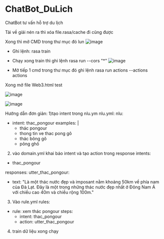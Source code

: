 # ChatBot_DuLich
ChatBot tư vấn hỗ trợ du lịch

Tải về giải nén ra thì xóa file.rasa/cache đi cũng được

Xong thì mở CMD trong thư mục đó lun
![image](https://user-images.githubusercontent.com/85334608/233958478-4f08ad30-1dd8-4a77-8c56-b8ec3fea0899.png)

- Ghi lệnh: 
rasa train
- Chạy xong train thì ghi lệnh
rasa run --cors "*"
![image](https://user-images.githubusercontent.com/85334608/233959069-0e173a58-237d-406f-ad74-4c5ab228fd38.png)

- Mở tiếp 1 cmd trong thư mục đó ghi lệnh
rasa run actions --actions actions

Xong mở file Web3.html test

![image](https://user-images.githubusercontent.com/85334608/234189631-2da25956-64b1-48ed-886a-b8a13124426b.png)

![image](https://user-images.githubusercontent.com/85334608/234189695-e774cb5b-a563-4ac4-ab70-a2d4255d518b.png)



Hướng dẫn đơn giản: 
1)tạo intent trong nlu.ym
nlu.yml:
nlu:
- intent: thac_pongour
  examples: |
    - thác pongour
    - thong tin ve thac pong gô
    - thác bông gô
    - pông ghô

2) vào domain.yml khai báo intent và tạo action trong response 
intents:
- thac_pongour

responses:
  utter_thac_pongour:
  - text: "Là một thác nước đẹp và imposant nằm khoảng 50km về phía nam của Đà Lạt. Đây là một trong những thác nước đẹp nhất ở Đông Nam Á với chiều cao 40m và chiều rộng 100m."

3) Vào rule.yml 
rules:

- rule: xem thác pongour
  steps:
  - intent: thac_pongour
  - action: utter_thac_pongour

4) train dữ liệu xong chạy


